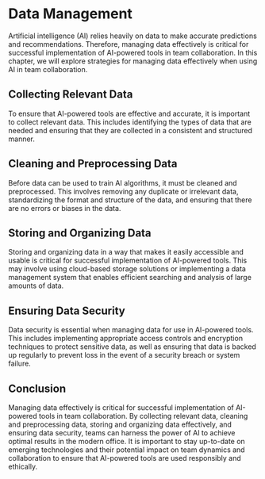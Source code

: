 Data Management
=============================================================

Artificial intelligence (AI) relies heavily on data to make accurate predictions and recommendations. Therefore, managing data effectively is critical for successful implementation of AI-powered tools in team collaboration. In this chapter, we will explore strategies for managing data effectively when using AI in team collaboration.

Collecting Relevant Data
------------------------

To ensure that AI-powered tools are effective and accurate, it is important to collect relevant data. This includes identifying the types of data that are needed and ensuring that they are collected in a consistent and structured manner.

Cleaning and Preprocessing Data
-------------------------------

Before data can be used to train AI algorithms, it must be cleaned and preprocessed. This involves removing any duplicate or irrelevant data, standardizing the format and structure of the data, and ensuring that there are no errors or biases in the data.

Storing and Organizing Data
---------------------------

Storing and organizing data in a way that makes it easily accessible and usable is critical for successful implementation of AI-powered tools. This may involve using cloud-based storage solutions or implementing a data management system that enables efficient searching and analysis of large amounts of data.

Ensuring Data Security
----------------------

Data security is essential when managing data for use in AI-powered tools. This includes implementing appropriate access controls and encryption techniques to protect sensitive data, as well as ensuring that data is backed up regularly to prevent loss in the event of a security breach or system failure.

Conclusion
----------

Managing data effectively is critical for successful implementation of AI-powered tools in team collaboration. By collecting relevant data, cleaning and preprocessing data, storing and organizing data effectively, and ensuring data security, teams can harness the power of AI to achieve optimal results in the modern office. It is important to stay up-to-date on emerging technologies and their potential impact on team dynamics and collaboration to ensure that AI-powered tools are used responsibly and ethically.
